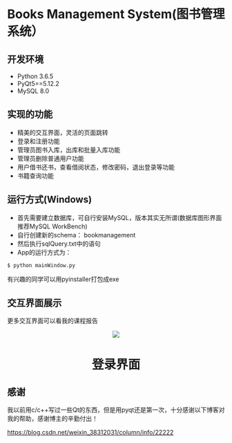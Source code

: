 # Books Management System(图书管理系统）

## 开发环境

- Python 3.6.5
- PyQt5==5.12.2
- MySQL 8.0

## 实现的功能

- 精美的交互界面，灵活的页面跳转
- 登录和注册功能
- 管理员图书入库，出库和批量入库功能
- 管理员删除普通用户功能
- 用户借书还书，查看借阅状态，修改密码，退出登录等功能
- 书籍查询功能

## 运行方式(Windows)

- 首先需要建立数据库，可自行安装MySQL，版本其实无所谓(数据库图形界面推荐MySQL WorkBench)  
- 自行创建新的schema： bookmanagement  
- 然后执行sqlQuery.txt中的语句  
- App的运行方式为：  
```
$ python mainWindow.py 
```

有兴趣的同学可以用pyinstaller打包成exe 

## 交互界面展示

更多交互界面可以看我的课程报告
<p align="center"><img src="https://s2.ax1x.com/2019/06/17/VHuamF.png"><h1 align="center">登录界面</h1></p>

## 感谢

我以前用c/c++写过一些Qt的东西，但是用pyqt还是第一次，十分感谢以下博客对我的帮助，感谢博主的辛勤付出！ 

 https://blog.csdn.net/weixin_38312031/column/info/22222 
